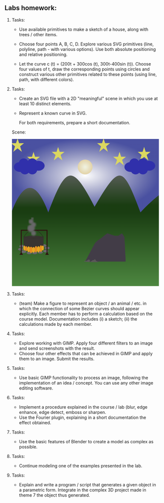 ## Labs homework:

1. Tasks:

   - Use available primitives to make a sketch of a house, along with trees / other items.

   - Choose four points A, B, C, D. Explore various SVG primitives (line, polyline, path - with various options). Use both absolute positioning and relative positioning.

   - Let the curve c (t) = (200t + 300cos (t), 300t-400sin (t)). Choose four values of t, draw the corresponding points using circles and construct various other primitives related to these points (using line, path, with different colors).

2. Tasks:

   - Create an SVG file with a 2D "meaningful" scene in which you use at least 10 distinct elements.

   - Represent a known curve in SVG. 

     For both requirements, prepare a short documentation.

   Scene:

   ![Scene](https://github.com/andreea-popa22/Computer-Graphics/blob/master/lab-homework/tema2/scene2.png?raw=true)

3. Tasks:

   - (team) Make a figure to represent an object / an animal / etc. in which the connection of some Bezier curves should appear explicitly. Each member has to perform a calculation based on the course model. Documentation includes (i) a sketch; (ii) the calculations made by each member.

4. Tasks:

   - Explore working with GIMP. Apply four different filters to an image and send screenshots with the result.
   - Choose four other effects that can be achieved in GIMP and apply them to an image. Submit the results.

5. Tasks:

   - Use basic GIMP functionality to process an image, following the implementation of an idea / concept. You can use any other image editing software.

6. Tasks:

   - Implement a procedure explained in the course / lab (blur, edge enhance, edge detect, emboss or sharpen.
   - Use the Fourier plugin, explaining in a short documentation the effect obtained.

7. Tasks:

   - Use the basic features of Blender to create a model as complex as possible.

8. Tasks:

   - Continue modeling one of the examples presented in the lab.

9. Tasks:

   - Explain and write a program / script that generates a given object in a parametric form. Integrate in the complex 3D project made in theme 7 the object thus generated.